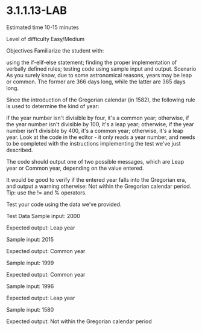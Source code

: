 # 3.1.1.13-LAB
Estimated time
10-15 minutes

Level of difficulty
Easy/Medium

Objectives
Familiarize the student with:

using the if-elif-else statement;
finding the proper implementation of verbally defined rules;
testing code using sample input and output.
Scenario
As you surely know, due to some astronomical reasons, years may be leap or common. The former are 366 days long, while the latter are 365 days long.

Since the introduction of the Gregorian calendar (in 1582), the following rule is used to determine the kind of year:

if the year number isn't divisible by four, it's a common year;
otherwise, if the year number isn't divisible by 100, it's a leap year;
otherwise, if the year number isn't divisible by 400, it's a common year;
otherwise, it's a leap year.
Look at the code in the editor - it only reads a year number, and needs to be completed with the instructions implementing the test we've just described.

The code should output one of two possible messages, which are Leap year or Common year, depending on the value entered.

It would be good to verify if the entered year falls into the Gregorian era, and output a warning otherwise: Not within the Gregorian calendar period. Tip: use the != and % operators.

Test your code using the data we've provided.

Test Data
Sample input: 2000

Expected output: Leap year

Sample input: 2015

Expected output: Common year

Sample input: 1999

Expected output: Common year

Sample input: 1996

Expected output: Leap year

Sample input: 1580

Expected output: Not within the Gregorian calendar period
